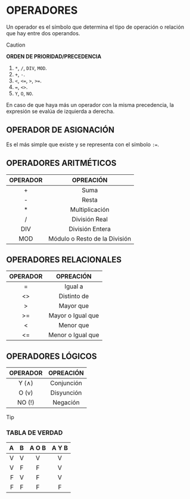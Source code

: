 # OPERADORES
Un operador es el símbolo que determina el tipo de operación o relación que hay entre dos operandos.
> [!CAUTION]
> **ORDEN DE PRIORIDAD/PRECEDENCIA**
> 1. ```*```, ```/```, ```DIV```, ```MOD```.
> 2. ```+```, ```-```.
> 3. ```<```, ```<=```, ```>```, ```>=```.
> 4. ```=```, ```<>```.
> 5. ```Y```, ```O```, ```NO```.
> 
> En caso de que haya más un operador con la misma precedencia, la expresión se evalúa de izquierda a derecha.

## OPERADOR DE ASIGNACIÓN
Es el más simple que existe y se representa con el símbolo ```:=```.

## OPERADORES ARITMÉTICOS

| OPERADOR | OPREACIÓN                          |
|:--------:|:----------------------------------:|
| +        | Suma                               |
| -        | Resta                              |
| *        | Multiplicación                     |
| /        | División Real                      |
| DIV      | División Entera                    |
| MOD      | Módulo o Resto de la División      |

## OPERADORES RELACIONALES

| OPERADOR | OPREACIÓN                          |
|:--------:|:----------------------------------:|
| =        | Igual a                            |
| <>       | Distinto de                        |
| >        | Mayor que                          |
| >=       | Mayor o Igual que                  |
| <        | Menor que                          |
| <=       | Menor o Igual que                  |

## OPERADORES LÓGICOS

| OPERADOR | OPREACIÓN                          |
|:--------:|:----------------------------------:|
| Y (∧)    | Conjunción                         |
| O (v)    | Disyunción                         |
| NO (!)   | Negación                           |

> [!TIP]
> ### TABLA DE VERDAD
>| A   | B   | A O B   | A Y B   |
>|----:|:---:|:-------:|:-------:|
>| V   | V   |    V    |    V    | 
>| V   | F   |    F    |    V    | 
>| F   | V   |    F    |    V    |
>| F   | F   |    F    |    F    |
